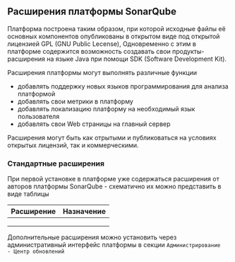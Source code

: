 ## Расширения платформы SonarQube

Платформа построена таким образом, при которой исходные файлы её основных компонентов опубликованы в открытом виде под открытой лицензией GPL \(GNU Public Lecense\), Одновременно с этим в платформе содержится возможность создавать свои продукты-расширения на языке Java при помощи SDK \(Software Development Kit\).

Расширения платформы могут выполнять различные функции

* добавлять поддержку новых языков программирования для анализа платформой
* добавлять свои метрики в платформу
* добавлять локализацию платформу на необходимый язык пользователя
* добавлять свои Web страницы на главный сервер

Расширения могут быть как отрытыми и публиковаться на условиях открытых лицензий, так и коммерческими.

### Стандартные расширения

При первой установке в платформе уже содержаться расширения от авторов платформы SonarQube - схематично их можно представить в виде таблицы

| Расширение | Назначение |
| :--- | :--- |
|  |  |
|  |  |
|  |  |

Дополнительные расширения можно установить через административный интерфейс платформы в секции  `Администрирование  - Центр обновлений`





